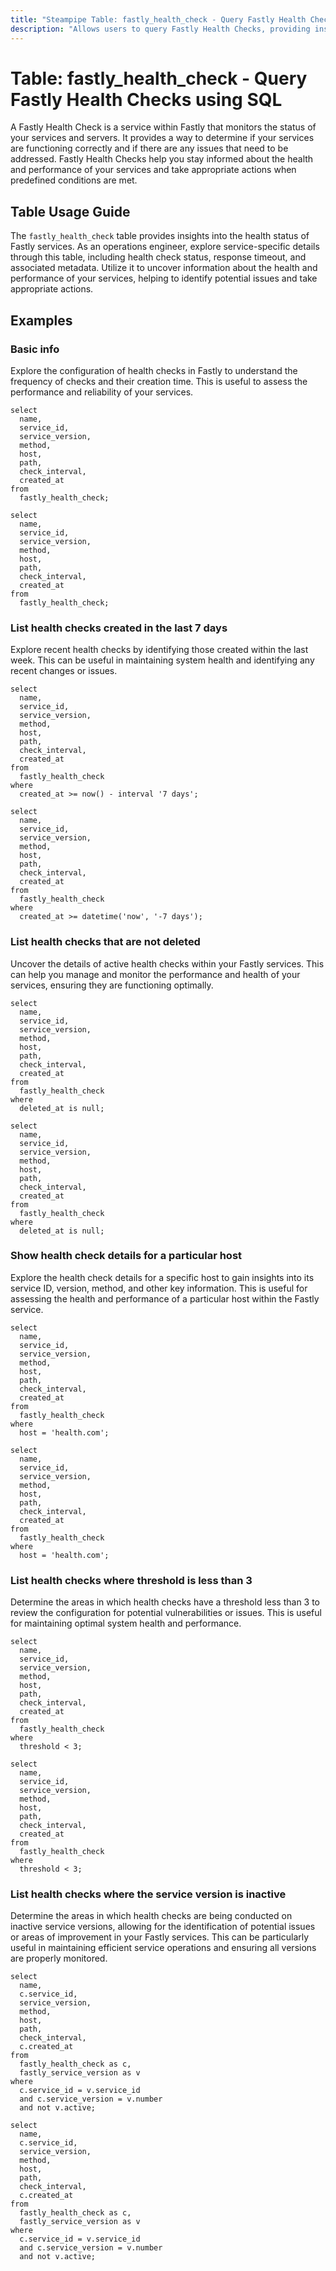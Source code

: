 ```yaml
---
title: "Steampipe Table: fastly_health_check - Query Fastly Health Checks using SQL"
description: "Allows users to query Fastly Health Checks, providing insights into the health status of Fastly services and potential issues."
---
```


# Table: fastly_health_check - Query Fastly Health Checks using SQL

A Fastly Health Check is a service within Fastly that monitors the status of your services and servers. It provides a way to determine if your services are functioning correctly and if there are any issues that need to be addressed. Fastly Health Checks help you stay informed about the health and performance of your services and take appropriate actions when predefined conditions are met.

## Table Usage Guide

The `fastly_health_check` table provides insights into the health status of Fastly services. As an operations engineer, explore service-specific details through this table, including health check status, response timeout, and associated metadata. Utilize it to uncover information about the health and performance of your services, helping to identify potential issues and take appropriate actions.

## Examples

### Basic info
Explore the configuration of health checks in Fastly to understand the frequency of checks and their creation time. This is useful to assess the performance and reliability of your services.

```sql+postgres
select
  name,
  service_id,
  service_version,
  method,
  host,
  path,
  check_interval,
  created_at
from
  fastly_health_check;
```

```sql+sqlite
select
  name,
  service_id,
  service_version,
  method,
  host,
  path,
  check_interval,
  created_at
from
  fastly_health_check;
```

### List health checks created in the last 7 days
Explore recent health checks by identifying those created within the last week. This can be useful in maintaining system health and identifying any recent changes or issues.

```sql+postgres
select
  name,
  service_id,
  service_version,
  method,
  host,
  path,
  check_interval,
  created_at
from
  fastly_health_check
where
  created_at >= now() - interval '7 days';
```

```sql+sqlite
select
  name,
  service_id,
  service_version,
  method,
  host,
  path,
  check_interval,
  created_at
from
  fastly_health_check
where
  created_at >= datetime('now', '-7 days');
```

### List health checks that are not deleted
Uncover the details of active health checks within your Fastly services. This can help you manage and monitor the performance and health of your services, ensuring they are functioning optimally.

```sql+postgres
select
  name,
  service_id,
  service_version,
  method,
  host,
  path,
  check_interval,
  created_at
from
  fastly_health_check
where
  deleted_at is null;
```

```sql+sqlite
select
  name,
  service_id,
  service_version,
  method,
  host,
  path,
  check_interval,
  created_at
from
  fastly_health_check
where
  deleted_at is null;
```

### Show health check details for a particular host
Explore the health check details for a specific host to gain insights into its service ID, version, method, and other key information. This is useful for assessing the health and performance of a particular host within the Fastly service.

```sql+postgres
select
  name,
  service_id,
  service_version,
  method,
  host,
  path,
  check_interval,
  created_at
from
  fastly_health_check
where
  host = 'health.com';
```

```sql+sqlite
select
  name,
  service_id,
  service_version,
  method,
  host,
  path,
  check_interval,
  created_at
from
  fastly_health_check
where
  host = 'health.com';
```

### List health checks where threshold is less than 3
Determine the areas in which health checks have a threshold less than 3 to review the configuration for potential vulnerabilities or issues. This is useful for maintaining optimal system health and performance.

```sql+postgres
select
  name,
  service_id,
  service_version,
  method,
  host,
  path,
  check_interval,
  created_at
from
  fastly_health_check
where
  threshold < 3;
```

```sql+sqlite
select
  name,
  service_id,
  service_version,
  method,
  host,
  path,
  check_interval,
  created_at
from
  fastly_health_check
where
  threshold < 3;
```

### List health checks where the service version is inactive
Determine the areas in which health checks are being conducted on inactive service versions, allowing for the identification of potential issues or areas of improvement in your Fastly services. This can be particularly useful in maintaining efficient service operations and ensuring all versions are properly monitored.

```sql+postgres
select
  name,
  c.service_id,
  service_version,
  method,
  host,
  path,
  check_interval,
  c.created_at
from
  fastly_health_check as c,
  fastly_service_version as v
where
  c.service_id = v.service_id
  and c.service_version = v.number
  and not v.active;
```

```sql+sqlite
select
  name,
  c.service_id,
  service_version,
  method,
  host,
  path,
  check_interval,
  c.created_at
from
  fastly_health_check as c,
  fastly_service_version as v
where
  c.service_id = v.service_id
  and c.service_version = v.number
  and not v.active;
```